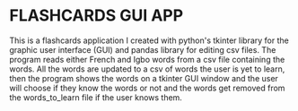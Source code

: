 # FLASHCARDS GUI APP
This is a flashcards application I created with python's tkinter library for the graphic user interface (GUI) and pandas library for editing csv files.
The program reads either French and Igbo words from a csv file containing the words. 
All the words are updated to a csv of words the user is yet to learn, then the program shows the words on a tkinter GUI window and the user will choose if they know the words or not and the words get removed from the words_to_learn file if the user knows them.
